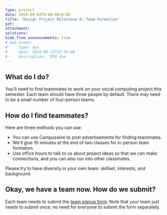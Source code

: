 ```yaml
---
type: project
date: 2024-09-04T9:00:00+9:00
title: 'Design Project Milestone 0: Team Formation'
pdf:
attachment:
solutions:
hide_from_announcements: true
# due_event: 
#     type: due
#     date: 2024-09-13T23:59:00
#     description: 'DP0 due'
---
```

## What do I do?
You'll need to find teammates to work on your social computing project this semester. Each team should have three people by default. There may need to be a small number of four-person teams.

## How do I find teammates?

Here are three methods you can use:

- You can use Campuswire to post advertisements for finding teammates. 
- We'll give 10 minutes at the end of two classes for in-person team formation.
- Use office hours to talk to us about project ideas so that we can make connections, and you can also run into other classmates.

Please try to have diversity in your own team: skillset, interests, and background.

## Okay, we have a team now. How do we submit?
Each team needs to submit the [team signup form](https://forms.gle/kEmLdrDp7CQ7YYvcA). Note that your team just needs to submit once; no need for everyone to submit the form separately.
